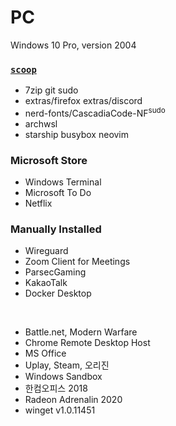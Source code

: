 PC
========
Windows 10 Pro, version 2004

### [`scoop`](https://scoop.sh)
- 7zip git sudo
- extras/firefox extras/discord
- nerd-fonts/CascadiaCode-NF<sup>sudo</sup>
- archwsl
- starship busybox neovim

### Microsoft Store
- Windows Terminal
- Microsoft To Do
- Netflix

### Manually Installed
- Wireguard
- Zoom Client for Meetings
- ParsecGaming
- KakaoTalk
- Docker Desktop

&nbsp;

- Battle.net, Modern Warfare
- Chrome Remote Desktop Host
- MS Office
- Uplay, Steam, 오리진
- Windows Sandbox
- 한컴오피스 2018
- Radeon Adrenalin 2020
- winget v1.0.11451

<!-- Removed apps

- Epic Games

-->
